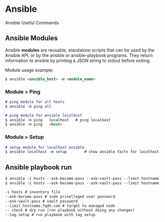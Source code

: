 # Ansible
Ansible Useful Commands

## Ansible Modules
Ansible **modules** are reusable, standalone scripts that can be used by the Ansible API, or by the ansible or ansible-playbook programs. They return information to ansible by printing a JSON string to stdout before exiting.

Module usage example: 
```markdown
$ ansible <ansible_host> -m <module_name>
```

### Module > Ping 
```markdown
# ping module for all hosts
$ ansible -m ping all

# ping module for ansible localhost 
$ ansible -m ping	localhost	# ping localhost
$ ansible -m ping	<host>
```

### Module > Setup
```markdown
# setup module for localhost ansible
$ ansible localhost -m setup		# show ansible facts for localhost
```

## Ansible playbook run
```markdown
$ ansible -i hosts --ask-become-pass --ask-vault-pass --limit hostname.fqdn.com --check --tag setup # Dry run
$ ansible -i hosts --ask-become-pass --ask-vault-pass --limit hostname.fqdn.com --tag setup # Run

-i hosts # inventory file
--ask-become-pass # sudo privelleged user password
--ask-vault-pass # vault password
--limit hostname.fqdn.com # target to managed node
-- check # dry run (run playbook without doing any changes)
--tag setup # run playbook with tag setup
```

